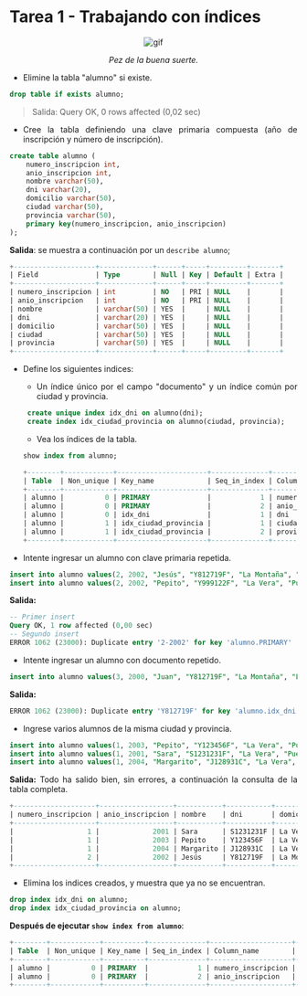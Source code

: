 # Tarea 1 - Trabajando con índices

<div align=center>

![gif](https://www.gifmaniacos.es/wp-content/uploads/2019/04/peces-gif-gifmaniacos.es-15.gif)

*Pez de la buena suerte.*

</div>

<div align=justify>

- Elimine la tabla "alumno" si existe.
```sql
drop table if exists alumno;
```
> Salida: Query OK, 0 rows affected (0,02 sec)

- Cree la tabla definiendo una clave primaria compuesta (año de inscripción y número de 
inscripción).
```sql
create table alumno (
    numero_inscripcion int,
    anio_inscripcion int,
    nombre varchar(50),
    dni varchar(20),
    domicilio varchar(50),
    ciudad varchar(50),
    provincia varchar(50),
    primary key(numero_inscripcion, anio_inscripcion)
);
```
__Salida__: se muestra a continuación por un `describe alumno`;
```sql
+--------------------+-------------+------+-----+---------+-------+
| Field              | Type        | Null | Key | Default | Extra |
+--------------------+-------------+------+-----+---------+-------+
| numero_inscripcion | int         | NO   | PRI | NULL    |       |
| anio_inscripcion   | int         | NO   | PRI | NULL    |       |
| nombre             | varchar(50) | YES  |     | NULL    |       |
| dni                | varchar(20) | YES  |     | NULL    |       |
| domicilio          | varchar(50) | YES  |     | NULL    |       |
| ciudad             | varchar(50) | YES  |     | NULL    |       |
| provincia          | varchar(50) | YES  |     | NULL    |       |
+--------------------+-------------+------+-----+---------+-------+
```

- Define los siguientes indices:
   - Un índice único por el campo "documento" y un índice común por ciudad y provincia.
   ```sql
    create unique index idx_dni on alumno(dni); 
    create index idx_ciudad_provincia on alumno(ciudad, provincia);
   ```
        
    - Vea los índices de la tabla.
    ```sql
    show index from alumno;

    +--------+------------+----------------------+--------------+--------------------+-----------+-------------+----------+--------+------+------------+---------+---------------+---------+------------+
    | Table  | Non_unique | Key_name             | Seq_in_index | Column_name        | Collation | Cardinality | Sub_part | Packed | Null | Index_type | Comment | Index_comment | Visible | Expression |
    +--------+------------+----------------------+--------------+--------------------+-----------+-------------+----------+--------+------+------------+---------+---------------+---------+------------+
    | alumno |          0 | PRIMARY              |            1 | numero_inscripcion | A         |           0 |     NULL |   NULL |      | BTREE      |         |               | YES     | NULL       |
    | alumno |          0 | PRIMARY              |            2 | anio_inscripcion   | A         |           0 |     NULL |   NULL |      | BTREE      |         |               | YES     | NULL       |
    | alumno |          0 | idx_dni              |            1 | dni                | A         |           0 |     NULL |   NULL | YES  | BTREE      |         |               | YES     | NULL       |
    | alumno |          1 | idx_ciudad_provincia |            1 | ciudad             | A         |           0 |     NULL |   NULL | YES  | BTREE      |         |               | YES     | NULL       |
    | alumno |          1 | idx_ciudad_provincia |            2 | provincia          | A         |           0 |     NULL |   NULL | YES  | BTREE      |         |               | YES     | NULL       |
    +--------+------------+----------------------+--------------+--------------------+-----------+-------------+----------+--------+------+------------+---------+---------------+---------+------------+

    ```

- Intente ingresar un alumno con clave primaria repetida.
```sql
insert into alumno values(2, 2002, "Jesús", "Y812719F", "La Montaña", "Los Realejos", "Santa Cruz de Tenerife");
insert into alumno values(2, 2002, "Pepito", "Y999122F", "La Vera", "Puerto de la Cruz", "Santa Cruz de Tenerife");
```

__Salida:__
```sql
-- Primer insert
Query OK, 1 row affected (0,00 sec)
-- Segundo insert
ERROR 1062 (23000): Duplicate entry '2-2002' for key 'alumno.PRIMARY'
```

- Intente ingresar un alumno con documento repetido.
```sql
insert into alumno values(3, 2000, "Juan", "Y812719F", "La Montaña", "Los Realejos", "Santa Cruz de Tenerife");
```
__Salida:__
```sql
ERROR 1062 (23000): Duplicate entry 'Y812719F' for key 'alumno.idx_dni'
```

- Ingrese varios alumnos de la misma ciudad y provincia.
```sql
insert into alumno values(1, 2003, "Pepito", "Y123456F", "La Vera", "Puerto de la Cruz", "Santa Cruz de Tenerife");
insert into alumno values(1, 2001, "Sara", "S1231231F", "La Vera", "Puerto de la Cruz", "Santa Cruz de Tenerife");
insert into alumno values(1, 2004, "Margarito", "J128931C", "La Vera", "Puerto de la Cruz", "Santa Cruz de Tenerife");
```
__Salida:__ Todo ha salido bien, sin errores, a continuación la consulta de la tabla completa.
```sql
+--------------------+------------------+-----------+-----------+-------------+-------------------+------------------------+
| numero_inscripcion | anio_inscripcion | nombre    | dni       | domicilio   | ciudad            | provincia              |
+--------------------+------------------+-----------+-----------+-------------+-------------------+------------------------+
|                  1 |             2001 | Sara      | S1231231F | La Vera     | Puerto de la Cruz | Santa Cruz de Tenerife |
|                  1 |             2003 | Pepito    | Y123456F  | La Vera     | Puerto de la Cruz | Santa Cruz de Tenerife |
|                  1 |             2004 | Margarito | J128931C  | La Vera     | Puerto de la Cruz | Santa Cruz de Tenerife |
|                  2 |             2002 | Jesús     | Y812719F  | La Montaña  | Los Realejos      | Santa Cruz de Tenerife |
+--------------------+------------------+-----------+-----------+-------------+-------------------+------------------------+
```

- Elimina los indices creados, y muestra que ya no se encuentran.
```sql
drop index idx_dni on alumno;
drop index idx_ciudad_provincia on alumno;
```
__Después de ejecutar `show index from alumno`__:
```sql
+--------+------------+----------+--------------+--------------------+-----------+-------------+----------+--------+------+------------+---------+---------------+---------+------------+
| Table  | Non_unique | Key_name | Seq_in_index | Column_name        | Collation | Cardinality | Sub_part | Packed | Null | Index_type | Comment | Index_comment | Visible | Expression |
+--------+------------+----------+--------------+--------------------+-----------+-------------+----------+--------+------+------------+---------+---------------+---------+------------+
| alumno |          0 | PRIMARY  |            1 | numero_inscripcion | A         |           2 |     NULL |   NULL |      | BTREE      |         |               | YES     | NULL       |
| alumno |          0 | PRIMARY  |            2 | anio_inscripcion   | A         |           4 |     NULL |   NULL |      | BTREE      |         |               | YES     | NULL       |
+--------+------------+----------+--------------+--------------------+-----------+-------------+----------+--------+------+------------+---------+---------------+---------+------------+
```


</div>